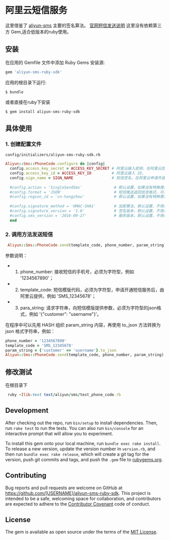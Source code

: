 # 阿里云短信服务
这里借鉴了 [aliyun-sms](https://github.com/VICTOR-LUO-F/aliyun-sms) 主要的签名算法。
[官网短信发送说明](https://help.aliyun.com/document_detail/44362.html?spm=5176.doc44364.2.1.A5oJFn)
这里没有依赖第三方 Gem,适合低版本的ruby使用。

## 安装
在应用的 Gemfile 文件中添加 Ruby Gems 安装源:

```ruby
gem 'aliyun-sms-ruby-sdk'
```

应用的根目录下运行:

    $ bundle

或者直接在ruby下安装

    $ gem install aliyun-sms-ruby-sdk

## 具体使用
### 1. 创建配置文件 

`config/initializers/aliyun-sms-ruby-sdk.rb`

```ruby
Aliyun::Sms::PhoneCode.configure do |config|
  config.access_key_secret = ACCESS_KEY_SECRET # 阿里云接入密钥，在阿里云控制台申请
  config.access_key_id = ACCESS_KEY_ID         # 阿里云接入 ID, 
  config.sign_name = SIGN_NAME                 # 短信签名，在阿里云申请开通短信服务时申请获取在阿里云控制台申请
  
  #config.action = 'SingleSendSms'              # 默认设置，如果没有特殊需要，可以不改
  #config.format = 'JSON'                       # 短信推送返回信息格式，可以填写 'JSON'或者'XML'
  #config.region_id = 'cn-hangzhou'             # 默认设置，如果没有特殊需要，可以不改      
  
  #config.signature_method = 'HMAC-SHA1'        # 加密算法，默认设置，不用修改
  #config.signature_version = '1.0'             # 签名版本，默认设置，不用修改
  #config.sms_version = '2016-09-27'            # 服务版本，默认设置，不用修改
  end
```

### 2. 调用方法发送短信

```ruby
 Aliyun::Sms::PhoneCode.send(template_code, phone_number, param_string)
```

参数说明：
- 1. phone_number: 接收短信的手机号，必须为字符型，例如 '1234567890'；
- 2. template_code: 短信模版代码，必须为字符型，申请开通短信服务后，由阿里云提供，例如 'SMS_12345678'；
- 3. para_string: 请求字符串，向短信模版提供参数，必须为字符型的json格式，例如 '{"customer": "username"}'。

在程序中可以先用 HASH 组织 param_string 内容，再使用 to_json 方法转换为 json 格式字符串，例如：

```ruby
phone_number = '1234567890'
template_code = 'SMS_12345678'
param_string = {'customer' => 'username'}.to_json
Aliyun::Sms::PhoneCode.send(template_code, phone_number, param_string)
```

## 修改测试
在根目录下

```ruby
 ruby -Ilib:test test/aliyun/sms/test_phone_code.rb
```
## Development

After checking out the repo, run `bin/setup` to install dependencies. Then, run `rake test` to run the tests. You can also run `bin/console` for an interactive prompt that will allow you to experiment.

To install this gem onto your local machine, run `bundle exec rake install`. To release a new version, update the version number in `version.rb`, and then run `bundle exec rake release`, which will create a git tag for the version, push git commits and tags, and push the `.gem` file to [rubygems.org](https://rubygems.org).

## Contributing

Bug reports and pull requests are welcome on GitHub at https://github.com/[USERNAME]/aliyun-sms-ruby-sdk. This project is intended to be a safe, welcoming space for collaboration, and contributors are expected to adhere to the [Contributor Covenant](http://contributor-covenant.org) code of conduct.


## License

The gem is available as open source under the terms of the [MIT License](http://opensource.org/licenses/MIT).

